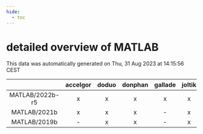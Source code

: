 ```yaml
---
hide:
  - toc
---
```


detailed overview of MATLAB
===========================


This data was automatically generated on Thu, 31 Aug 2023 at 14:15:56 CEST  

| |accelgor|doduo|donphan|gallade|joltik|skitty|swalot|victini|
| :---: | :---: | :---: | :---: | :---: | :---: | :---: | :---: | :---: |
|MATLAB/2022b-r5|x|x|x|x|x|x|x|x|
|MATLAB/2021b|x|x|x|-|x|x|x|x|
|MATLAB/2019b|-|x|x|-|x|x|-|x|

